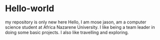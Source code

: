 # Hello-world
my repository is only new here
Hello, I am mose jason, am a computer science student at Africa Nazarene University.
I like being a team leader in doing some basic projects. I also like travelling and exploring.
